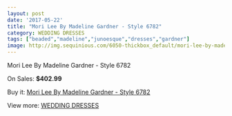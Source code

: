 ```yaml
---
layout: post
date: '2017-05-22'
title: "Mori Lee By Madeline Gardner - Style 6782"
category: WEDDING DRESSES
tags: ["beaded","madeline","junoesque","dresses","gardner"]
image: http://img.sequinious.com/6050-thickbox_default/mori-lee-by-madeline-gardner-style-6782.jpg
---
```

Mori Lee By Madeline Gardner - Style 6782

On Sales: **$402.99**
<a href="https://www.sequinious.com/wedding-dresses/2489-mori-lee-by-madeline-gardner-style-6782.html"><amp-img layout="responsive" width="600" height="600" src="//img.sequinious.com/6050-thickbox_default/mori-lee-by-madeline-gardner-style-6782.jpg" alt="Mori Lee By Madeline Gardner - Style 6782 0" /></a>
<a href="https://www.sequinious.com/wedding-dresses/2489-mori-lee-by-madeline-gardner-style-6782.html"><amp-img layout="responsive" width="600" height="600" src="//img.sequinious.com/6052-thickbox_default/mori-lee-by-madeline-gardner-style-6782.jpg" alt="Mori Lee By Madeline Gardner - Style 6782 1" /></a>
<a href="https://www.sequinious.com/wedding-dresses/2489-mori-lee-by-madeline-gardner-style-6782.html"><amp-img layout="responsive" width="600" height="600" src="//img.sequinious.com/6051-thickbox_default/mori-lee-by-madeline-gardner-style-6782.jpg" alt="Mori Lee By Madeline Gardner - Style 6782 2" /></a>

Buy it: [Mori Lee By Madeline Gardner - Style 6782](https://www.sequinious.com/wedding-dresses/2489-mori-lee-by-madeline-gardner-style-6782.html "Mori Lee By Madeline Gardner - Style 6782")

View more: [WEDDING DRESSES](https://www.sequinious.com/2-wedding-dresses "WEDDING DRESSES")